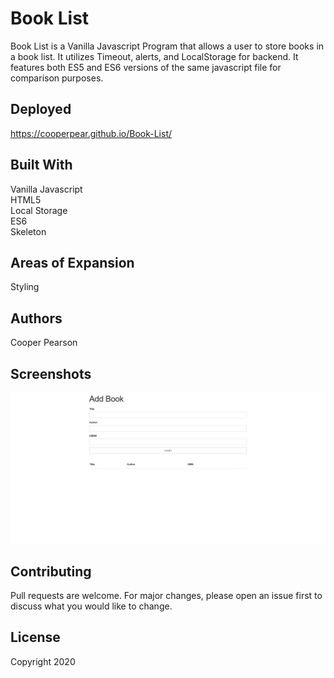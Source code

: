 # Book List
Book List is a Vanilla Javascript Program that allows a user to store books in a book list. It utilizes Timeout, alerts, and LocalStorage for backend. It features both ES5 and ES6 versions of the same javascript file for comparison purposes.  

## Deployed
https://cooperpear.github.io/Book-List/

## Built With
Vanilla Javascript<br>
HTML5<br>
Local Storage<br>
ES6<br>
Skeleton


## Areas of Expansion
Styling

## Authors
Cooper Pearson

## Screenshots
![Alt text](https://github.com/cooperpear/Book-List/blob/master/Book-List.png?raw=true "Optional Title")

## Contributing
Pull requests are welcome. For major changes, please open an issue first to discuss what you would like to change.

## License
Copyright 2020